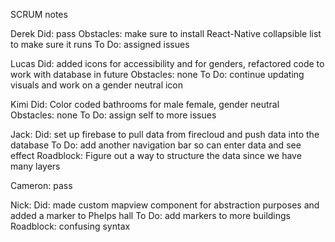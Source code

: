 SCRUM notes

Derek
Did: pass
Obstacles: make sure to install React-Native collapsible list to make sure it runs
To Do: assigned issues

Lucas
Did: added icons for accessibility and for genders, refactored code to work with database in future
Obstacles: none
To Do: continue updating visuals and work on a gender neutral icon 

Kimi 
Did: Color coded bathrooms for male female,  gender neutral 
Obstacles: none
To Do: assign self to more issues

Jack: 
Did: set up firebase to pull data from firecloud and push data into the database 
To Do: add another navigation bar so can enter data and see effect
Roadblock: Figure out a way to structure the data since we have many layers

Cameron:
pass

Nick:
Did: made custom mapview component for abstraction purposes and added a marker to Phelps hall
To Do: add markers to more buildings
Roadblock: confusing syntax 
